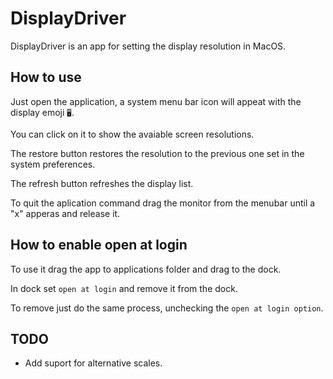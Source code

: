 #  DisplayDriver

DisplayDriver is an app for setting the display resolution in MacOS.

## How to use

Just open the application, a system menu bar icon will appeat with the display emoji  `🖥`.

You can click on it to show the avaiable screen resolutions.

The restore button restores the resolution to the previous one set in the system preferences.

The refresh button refreshes the display list.

To quit the aplication command drag the monitor from the menubar until a "x" apperas and release it.

## How to enable open at login

To use it drag the app to applications folder and drag to the dock.

In dock set `open at login` and remove it from the dock.

To remove just do the same process, unchecking the `open at login option`.

## TODO

* Add suport for alternative scales.
